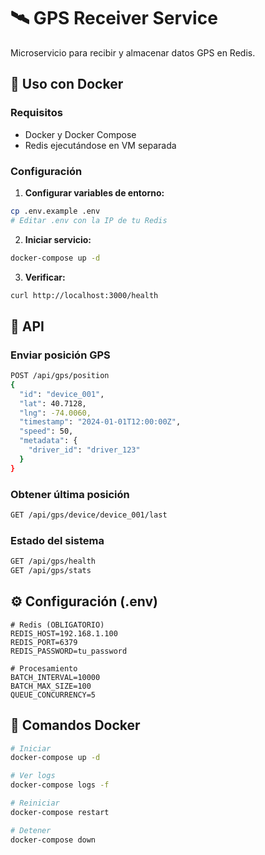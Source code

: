 # 🛰️ GPS Receiver Service

Microservicio para recibir y almacenar datos GPS en Redis.

## 🚀 Uso con Docker

### Requisitos
- Docker y Docker Compose
- Redis ejecutándose en VM separada

### Configuración

1. **Configurar variables de entorno:**
```bash
cp .env.example .env
# Editar .env con la IP de tu Redis
```

2. **Iniciar servicio:**
```bash
docker-compose up -d
```

3. **Verificar:**
```bash
curl http://localhost:3000/health
```

## 📡 API

### Enviar posición GPS
```bash
POST /api/gps/position
{
  "id": "device_001",
  "lat": 40.7128,
  "lng": -74.0060,
  "timestamp": "2024-01-01T12:00:00Z",
  "speed": 50,
  "metadata": {
    "driver_id": "driver_123"
  }
}
```

### Obtener última posición
```bash
GET /api/gps/device/device_001/last
```

### Estado del sistema
```bash
GET /api/gps/health
GET /api/gps/stats
```

## ⚙️ Configuración (.env)

```env
# Redis (OBLIGATORIO)
REDIS_HOST=192.168.1.100
REDIS_PORT=6379
REDIS_PASSWORD=tu_password

# Procesamiento
BATCH_INTERVAL=10000
BATCH_MAX_SIZE=100
QUEUE_CONCURRENCY=5
```

## 🔧 Comandos Docker

```bash
# Iniciar
docker-compose up -d

# Ver logs
docker-compose logs -f

# Reiniciar
docker-compose restart

# Detener
docker-compose down
```